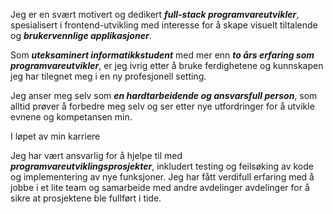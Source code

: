 <p>
    Jeg er en svært motivert og dedikert <b><i>full-stack programvareutvikler</i></b>, spesialisert i frontend-utvikling med interesse for å skape visuelt tiltalende og <b><i>brukervennlige applikasjoner</i></b>.
    <p>
       Som <b><i>uteksaminert informatikkstudent</i></b> med mer enn <b><i>to års erfaring som programvareutvikler</i></b>, er jeg ivrig etter å bruke ferdighetene og kunnskapen jeg har tilegnet meg i en ny profesjonell setting.
    </p>
    <p>
       Jeg anser meg selv som <b><i>en hardtarbeidende og ansvarsfull person</i></b>, som alltid prøver å forbedre meg selv og ser etter nye utfordringer for å utvikle evnene og kompetansen min.
    </p>
    <p>I løpet av min karriere</p>
    <p>
       Jeg har vært ansvarlig for å hjelpe til med <b><i>programvareutviklingsprosjekter</i></b>, inkludert testing og feilsøking av kode og implementering av nye funksjoner. Jeg har fått verdifull erfaring med å jobbe i et lite team og samarbeide med andre avdelinger
avdelinger for å sikre at prosjektene ble fullført i tide.
    </p>
</p>

